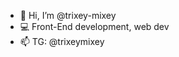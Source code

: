 - 👋 Hi, I’m @trixey-mixey
- 💻 Front-End development, web dev
- 📫 TG: @trixeymixey

<!---
trixey-mixey/trixey-mixey is a ✨ special ✨ repository because its `README.md` (this file) appears on your GitHub profile.
You can click the Preview link to take a look at your changes.
--->
